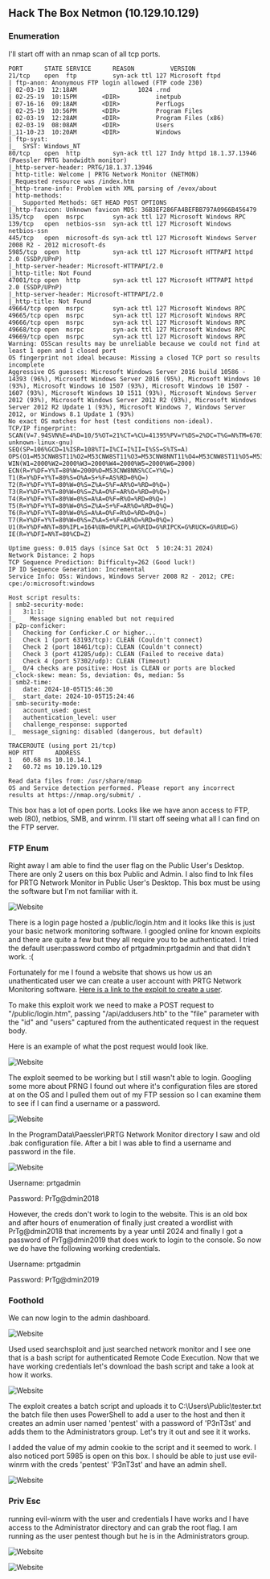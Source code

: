 ##   Hack The Box      Netmon (10.129.10.129)

### Enumeration

I'll start off with an nmap scan of all tcp ports.


	PORT      STATE SERVICE      REASON          VERSION
	21/tcp    open  ftp          syn-ack ttl 127 Microsoft ftpd
	| ftp-anon: Anonymous FTP login allowed (FTP code 230)
	| 02-03-19  12:18AM                 1024 .rnd
	| 02-25-19  10:15PM       <DIR>          inetpub
	| 07-16-16  09:18AM       <DIR>          PerfLogs
	| 02-25-19  10:56PM       <DIR>          Program Files
	| 02-03-19  12:28AM       <DIR>          Program Files (x86)
	| 02-03-19  08:08AM       <DIR>          Users
	|_11-10-23  10:20AM       <DIR>          Windows
	| ftp-syst: 
	|_  SYST: Windows_NT
	80/tcp    open  http         syn-ack ttl 127 Indy httpd 18.1.37.13946 (Paessler PRTG bandwidth monitor)
	|_http-server-header: PRTG/18.1.37.13946
	| http-title: Welcome | PRTG Network Monitor (NETMON)
	|_Requested resource was /index.htm
	|_http-trane-info: Problem with XML parsing of /evox/about
	| http-methods: 
	|_  Supported Methods: GET HEAD POST OPTIONS
	|_http-favicon: Unknown favicon MD5: 36B3EF286FA4BEFBB797A0966B456479
	135/tcp   open  msrpc        syn-ack ttl 127 Microsoft Windows RPC
	139/tcp   open  netbios-ssn  syn-ack ttl 127 Microsoft Windows netbios-ssn
	445/tcp   open  microsoft-ds syn-ack ttl 127 Microsoft Windows Server 2008 R2 - 2012 microsoft-ds
	5985/tcp  open  http         syn-ack ttl 127 Microsoft HTTPAPI httpd 2.0 (SSDP/UPnP)
	|_http-server-header: Microsoft-HTTPAPI/2.0
	|_http-title: Not Found
	47001/tcp open  http         syn-ack ttl 127 Microsoft HTTPAPI httpd 2.0 (SSDP/UPnP)
	|_http-server-header: Microsoft-HTTPAPI/2.0
	|_http-title: Not Found
	49664/tcp open  msrpc        syn-ack ttl 127 Microsoft Windows RPC
	49665/tcp open  msrpc        syn-ack ttl 127 Microsoft Windows RPC
	49666/tcp open  msrpc        syn-ack ttl 127 Microsoft Windows RPC
	49668/tcp open  msrpc        syn-ack ttl 127 Microsoft Windows RPC
	49669/tcp open  msrpc        syn-ack ttl 127 Microsoft Windows RPC
	Warning: OSScan results may be unreliable because we could not find at least 1 open and 1 closed port
	OS fingerprint not ideal because: Missing a closed TCP port so results incomplete
	Aggressive OS guesses: Microsoft Windows Server 2016 build 10586 - 14393 (96%), Microsoft Windows Server 2016 (95%), Microsoft Windows 10 (93%), Microsoft Windows 10 1507 (93%), Microsoft Windows 10 1507 - 1607 (93%), Microsoft Windows 10 1511 (93%), Microsoft Windows Server 2012 (93%), Microsoft Windows Server 2012 R2 (93%), Microsoft Windows Server 2012 R2 Update 1 (93%), Microsoft Windows 7, Windows Server 2012, or Windows 8.1 Update 1 (93%)
	No exact OS matches for host (test conditions non-ideal).
	TCP/IP fingerprint:
	SCAN(V=7.94SVN%E=4%D=10/5%OT=21%CT=%CU=41395%PV=Y%DS=2%DC=T%G=N%TM=67015F54%P=aarch64-unknown-linux-gnu)
	SEQ(SP=106%GCD=1%ISR=108%TI=I%CI=I%II=I%SS=S%TS=A)
	OPS(O1=M53CNW8ST11%O2=M53CNW8ST11%O3=M53CNW8NNT11%O4=M53CNW8ST11%O5=M53CNW8ST11%O6=M53CST11)
	WIN(W1=2000%W2=2000%W3=2000%W4=2000%W5=2000%W6=2000)
	ECN(R=Y%DF=Y%T=80%W=2000%O=M53CNW8NNS%CC=Y%Q=)
	T1(R=Y%DF=Y%T=80%S=O%A=S+%F=AS%RD=0%Q=)
	T2(R=Y%DF=Y%T=80%W=0%S=Z%A=S%F=AR%O=%RD=0%Q=)
	T3(R=Y%DF=Y%T=80%W=0%S=Z%A=O%F=AR%O=%RD=0%Q=)
	T4(R=Y%DF=Y%T=80%W=0%S=A%A=O%F=R%O=%RD=0%Q=)
	T5(R=Y%DF=Y%T=80%W=0%S=Z%A=S+%F=AR%O=%RD=0%Q=)
	T6(R=Y%DF=Y%T=80%W=0%S=A%A=O%F=R%O=%RD=0%Q=)
	T7(R=Y%DF=Y%T=80%W=0%S=Z%A=S+%F=AR%O=%RD=0%Q=)
	U1(R=Y%DF=N%T=80%IPL=164%UN=0%RIPL=G%RID=G%RIPCK=G%RUCK=G%RUD=G)
	IE(R=Y%DFI=N%T=80%CD=Z)

	Uptime guess: 0.015 days (since Sat Oct  5 10:24:31 2024)
	Network Distance: 2 hops
	TCP Sequence Prediction: Difficulty=262 (Good luck!)
	IP ID Sequence Generation: Incremental
	Service Info: OSs: Windows, Windows Server 2008 R2 - 2012; CPE: cpe:/o:microsoft:windows

	Host script results:
	| smb2-security-mode: 
	|   3:1:1: 
	|_    Message signing enabled but not required
	| p2p-conficker: 
	|   Checking for Conficker.C or higher...
	|   Check 1 (port 63193/tcp): CLEAN (Couldn't connect)
	|   Check 2 (port 18461/tcp): CLEAN (Couldn't connect)
	|   Check 3 (port 41285/udp): CLEAN (Failed to receive data)
	|   Check 4 (port 57302/udp): CLEAN (Timeout)
	|_  0/4 checks are positive: Host is CLEAN or ports are blocked
	|_clock-skew: mean: 5s, deviation: 0s, median: 5s
	| smb2-time: 
	|   date: 2024-10-05T15:46:30
	|_  start_date: 2024-10-05T15:24:46
	| smb-security-mode: 
	|   account_used: guest
	|   authentication_level: user
	|   challenge_response: supported
	|_  message_signing: disabled (dangerous, but default)

	TRACEROUTE (using port 21/tcp)
	HOP RTT      ADDRESS
	1   60.68 ms 10.10.14.1
	2   60.72 ms 10.129.10.129

	Read data files from: /usr/share/nmap
	OS and Service detection performed. Please report any incorrect results at https://nmap.org/submit/ .


This box has a lot of open ports. Looks like we have anon access to FTP, web (80), netbios, SMB, and winrm. I'll start off seeing what all I can find on the FTP server.

### FTP Enum

Right away I am able to find the user flag on the Public User's Desktop. There are only 2 users on this box Public and Admin. I also find to lnk files for PRTG Network Monitor in Public User's Desktop. This box must be using the software but I'm not familiar with it.


![Website](/Netmon/images/web.png) 


There is a login page hosted a /public/login.htm and it looks like this is just your basic network monitoring software. I googled online for known exploits and there are quite a few but they all require you to be authenticated. I tried the default user:password combo of prtgadmin:prtgadmin and that didn't work. :(

Fortunately for me I found a website that shows us how us an unathenticated user we can create a user account with PRTG Network Monitoring software. [Here is a link to the exploit to create a user](https://medium.com/@qdoan95/building-an-exploit-for-cve-2018-19410-1475f555f74c). 

To make this exploit work we need to make a POST request to "/public/login.htm", passing "/api/addusers.htb" to the "file" parameter with the "id" and "users" captured from the authenticated request in the request body.

Here is an example of what the post request would look like.


![Website](/Netmon/images/burp.png) 


The exploit seemed to be working but I still wasn't able to login. Googling some more about PRNG I found out where it's configuration files are stored at on the OS and I pulled them out of my FTP session so I can examine them to see if I can find a username or a password.


![Website](/Netmon/images/ftp.png) 


In the ProgramData\Paessler\PRTG Network Monitor directory I saw and old .bak configuration file. After a bit I was able to find a username and password in the file.


![Website](/Netmon/images/password.png) 

Username: prtgadmin 

Password: PrTg@dmin2018

However, the creds don't work to login to the website. This is an old box and after hours of enumeration of finally just created a wordlist with PrTg@dmin2018 that increments by a year until 2024 and finally I got a password of PrTg@dmin2019 that does work to login to the console. So now we do have the following working credentials.

Username: prtgadmin

Password: PrTg@dmin2019


### Foothold


We can now login to the admin dashboard. 

![Website](/Netmon/images/web-admin.png) 

Used used searchsploit and just searched network monitor and I see one that is a bash script for authenticated Remote Code Execution. Now that we have working credentials let's download the bash script and take a look at how it works.

![Website](/Netmon/images/exploit.png) 


The exploit creates a batch script and uploads it to C:\Users\Public\tester.txt the batch file then uses PowerShell to add a user to the host and then it creates an admin user named 'pentest' with a password of 'P3nT3st' and adds them to the Administrators group. Let's try it out and see it it works.


I added the value of my admin cookie to the script and it seemed to work. I also noticed port 5985 is open on this box. I should be able to just use evil-winrm with the creds 'pentest' 'P3nT3st' and have an admin shell.


![Website](/Netmon/images/priv.png) 


### Priv Esc

running evil-winrm with the user and credentials I have works and I have access to the Administrator directory and can grab the root flag. I am running as the user pentest though but he is in the Administrators group.

![Website](/Netmon/images/evil-winrm.png) 


![Website](/Netmon/images/group.png) 
